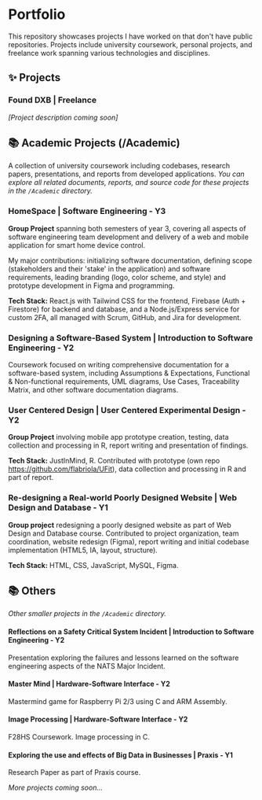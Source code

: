 # Portfolio

This repository showcases projects I have worked on that don't have public repositories. Projects include university coursework, personal projects, and freelance work spanning various technologies and disciplines.


## ✨ Projects

### Found DXB | Freelance
*[Project description coming soon]*


## 📚 Academic Projects (/Academic)

A collection of university coursework including codebases, research papers, presentations, and reports from developed applications. 
*You can explore all related documents, reports, and source code for these projects in the `/Academic` directory.*

### HomeSpace | Software Engineering - Y3 
**Group Project** spanning both semesters of year 3, covering all aspects of software engineering team development and delivery of a web and mobile application for smart home device control.

My major contributions: initializing software documentation, defining scope (stakeholders and their 'stake' in the application) and software requirements, leading branding (logo, color scheme, and style) and prototype development in Figma and programming.

**Tech Stack:** React.js with Tailwind CSS for the frontend, Firebase (Auth + Firestore) for backend and database, and a Node.js/Express service for custom 2FA, all managed with Scrum, GitHub, and Jira for development.

### Designing a Software-Based System | Introduction to Software Engineering - Y2
Coursework focused on writing comprehensive documentation for a software-based system, including Assumptions & Expectations, Functional & Non-functional requirements, UML diagrams, Use Cases, Traceability Matrix, and other software documentation diagrams.

### User Centered Design | User Centered Experimental Design - Y2
**Group Project** involving mobile app prototype creation, testing, data collection and processing in R, report writing and presentation of findings.

**Tech Stack:** JustInMind, R. Contributed with prototype (own repo https://github.com/flabriola/UFit), data collection and processing in R and part of report.

### Re-designing a Real-world Poorly Designed Website | Web Design and Database - Y1
**Group project** redesigning a poorly designed website as part of Web Design and Database course. Contributed to project organization, team coordination, website redesign (Figma), report writing and initial codebase implementation (HTML5, IA, layout, structure).

**Tech Stack:** HTML, CSS, JavaScript, MySQL, Figma.

## 📚 Others
*Other smaller projects in the `/Academic` directory.*

#### Reflections on a Safety Critical System Incident | Introduction to Software Engineering - Y2
Presentation exploring the failures and lessons learned on the software engineering aspects of the NATS Major Incident.

#### Master Mind | Hardware-Software Interface - Y2
Mastermind game for Raspberry Pi 2/3 using C and ARM Assembly.

#### Image Processing | Hardware-Software Interface - Y2
F28HS Coursework. Image processing in C.

#### Exploring the use and effects of Big Data in Businesses | Praxis - Y1
Research Paper as part of Praxis course.

*More projects coming soon...*
